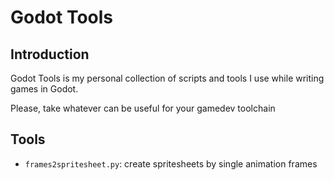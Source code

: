 # Godot Tools

## Introduction

Godot Tools is my personal collection of scripts and tools I use while writing games in Godot.

Please, take whatever can be useful for your gamedev toolchain


## Tools

- `frames2spritesheet.py`: create spritesheets by single animation frames